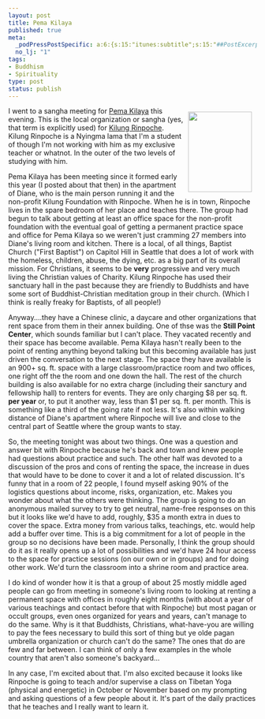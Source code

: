 ```yaml
--- 
layout: post
title: Pema Kilaya
published: true
meta: 
  _podPressPostSpecific: a:6:{s:15:"itunes:subtitle";s:15:"##PostExcerpt##";s:14:"itunes:summary";s:15:"##PostExcerpt##";s:15:"itunes:keywords";s:17:"##WordPressCats##";s:13:"itunes:author";s:10:"##Global##";s:15:"itunes:explicit";s:7:"Default";s:12:"itunes:block";s:7:"Default";}
  no_lj: "1"
tags: 
- Buddhism
- Spirituality
type: post
status: publish
---
```

<img src="http://www.arcanology.com/images/pemakilaya.jpg" align="right" height="163" hspace="10" vspace="10" width="129" />I went to a sangha meeting for <a href="http://www.pemakilaya.org">Pema Kilaya</a> this evening. This is the local organization or sangha (yes, that term is explicitly used) for <a href="http://www.kilung.org">Kilung Rinpoche</a>. Kilung Rinpoche is a Nyingma lama that I'm a student of though I'm not working with him as my exclusive teacher or whatnot. In the outer of the two levels of studying with him.

Pema Kilaya has been meeting since it formed early this year (I posted about that then) in the apartment of Diane, who is the main person running it and the non-profit Kilung Foundation with Rinpoche. When he is in town, Rinpoche lives in the spare bedroom of her place and teaches there. The group had begun to talk about getting at least an office space for the non-profit foundation with the eventual goal of getting a permanent practice space and office for Pema Kilaya so we weren't just cramming 27 members into Diane's living room and kitchen. There is a local, of all things, Baptist Church ("First Baptist") on Capitol Hill in Seattle that does a lot of work with the homeless, children, abuse, the dying, etc. as a big part of its overall mission. For Christians, it seems to be <strong>very</strong> progressive and very much living the Christian values of Charity. Kilung Rinpoche has used their sanctuary hall in the past because they are friendly to Buddhists and have some sort of Buddhist-Christian meditation group in their church. (Which I think is really freaky for Baptists, of all people!)

Anyway....they have a Chinese clinic, a daycare and other organizations that rent space from them in their annex building. One of thse was the <strong>Still Point Center</strong>, which sounds familiar but I can't place. They vacated recently and their space has become available. Pema Kilaya hasn't really been to the point of renting anything beyond talking but this becoming available has just driven the conversation to the next stage. The space they have available is an 900+ sq. ft. space with a large classroom/practice room and two offices, one right off the the room and one down the hall. The rest of the church building is also available for no extra charge (including their sanctury and fellowship hall) to renters for events. They are only charging $8 per sq. ft. <strong>per year</strong> or, to put it another way, less than $1 per sq. ft. per month. This is something like a third of the going rate if not less. It's also within walking distance of Diane's apartment where Rinpoche will live and close to the central part of Seattle where the group wants to stay.

So, the meeting tonight was about two things. One was a question and answer bit with Rinpoche because he's back and town and knew people had questions about practice and such. The other half was devoted to a discussion of the pros and cons of renting the space, the increase in dues that would have to be done to cover it and a lot of related discussion. It's funny that in a room of 22 people, I found myself asking 90% of the logistics questions about income, risks, organization, etc. Makes you wonder about what the others were thinking. The group is going to do an anonymous mailed survey to try to get neutral, name-free responses on this but it looks like we'd have to add, roughly, $35 a month extra in dues to cover the space. Extra money from various talks, teachings, etc. would help add a buffer over time. This is a big commitment for a lot of people in the group so no decisions have been made. Personally, I think the group should do it as it really opens up a lot of possibilities and we'd have 24 hour access to the space for practice sessions (on our own or in groups) and for doing other work. We'd turn the classroom into a shrine room and practice area.

<lj-cut text="me being negative or catty here...read at own risk...">I do kind of wonder how it is that a group of about 25 mostly middle aged people can go from meeting in someone's living room to looking at renting a permanent space with offices in roughly eight months (with about a year of various teachings and contact before that with Rinpoche) but most pagan or occult groups, even ones organized for years and years, can't manage to do the same. Why is it that Buddhists, Christians, what-have-you are willing to pay the fees necessary to build this sort of thing but ye olde pagan umbrella organization or church can't do the same? The ones that do are few and far between. I can think of only a few examples in the whole country that aren't also someone's backyard...</lj-cut>

In any case, I'm excited about that. I'm also excited because it looks like Rinpoche is going to teach and/or supervise a class on Tibetan Yoga (physical and energetic) in October or November based on my prompting and asking questions of a few people about it. It's part of the daily practices that he teaches and I really want to learn it.
